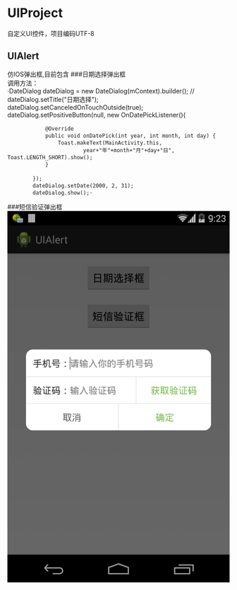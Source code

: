 # UIProject
自定义UI控件，项目编码UTF-8
## UIAlert
仿IOS弹出框,目前包含
###日期选择弹出框  
调用方法：  
·DateDialog dateDialog = new DateDialog(mContext).builder();
//			dateDialog.setTitle("日期选择");
			dateDialog.setCanceledOnTouchOutside(true);
			dateDialog.setPositiveButton(null, new OnDatePickListener(){

				@Override
				public void onDatePick(int year, int month, int day) {
					Toast.makeText(MainActivity.this, 
							year+"年"+month+"月"+day+"日", Toast.LENGTH_SHORT).show();
				}
				
			});
			dateDialog.setDate(2000, 2, 31);
			dateDialog.show();·
###短信验证弹出框  
![短信验证弹出框](https://raw.githubusercontent.com/UIAndroid/UIProject/master/UIAlert/Images/SMSDialog.png)
